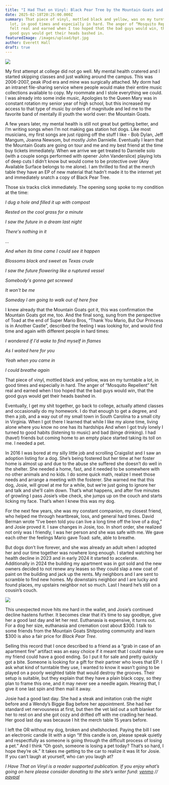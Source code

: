 ```yaml
---
title: "I Had That on Vinyl: Black Pear Tree by the Mountain Goats and Kaki King"
date: 2025-02-18T20:25:00.000Z
summary: That piece of vinyl, mottled black and yellow, was on my turntable a
  lot, in good times and especially in hard. The anger of “Mosquito Repellent”
  felt real and earned when I too hoped that the bad guys would win, that the
  good guys would get their heads bashed in.
featuredImage: /images/upload/bpt.jpg
author: Everett Hall
draft: true
---
```

![](/images/upload/bpt2.jpg)

My first attempt at college did not go well. My mental health cratered and I started skipping classes and just walking around the campus. This was 2006-2007, peak iPod era and mine was surgically attached. My dorm had an intranet file-sharing service where people would make their entire music collections available to copy. My roommate and I stole everything we could. I was already into some indie music, Apologies to the Queen Mary was in constant rotation my senior year of high school, but this increased my access to that type of music by orders of magnitude and led me to the favorite band of mentally ill youth the world over: the Mountain Goats.

A few years later, my mental health is still not great but getting better, and I’m writing songs when I’m not making gas station hot dogs. Like most musicians, my first songs are just ripping off the stuff I like - Bob Dylan, Jeff Mangum, Joanna Newsom, but mostly John Darnielle. Eventually I learn that the Mountain Goats are going on tour and me and my best friend at the time buy tickets immediately. When we arrive we get treated to Darnielle solo (with a couple songs performed with opener John Vanderslice) playing lots of deep cuts I didn’t know but would come to be protective over (Any Available Surface belongs to me alone). I am thrilled to find at the merch table they have an EP of new material that hadn’t made it to the internet yet and immediately snatch a copy of Black Pear Tree.

Those six tracks click immediately. The opening song spoke to my condition at the time:

*I dug a hole and filled it up with compost*

*Rested on the cool grass for a minute*

*I saw the future in a dream last night*

*There's nothing in it*

*…*

*And when its time came I could see it happen*

*Blossoms black and sweet as Texas crude*

*I saw the future flowering like a ruptured vessel*

*Somebody's gonna get screwed*

*It won't be me*

*Someday I am going to walk out of here free*

I knew already that the Mountain Goats got it, this was confirmation the Mountain Goats got me, too. And the final song, sung from the perspective of Toad at the end of Super Mario Bros, “Thank You Mario, But Our Princess is in Another Castle”, described the feeling I was looking for, and would find time and again with different people in hard times:

*I wondered if I'd wake to find myself in flames*

*As I waited here for you*

*Yeah when you came in*

*I could breathe again*

That piece of vinyl, mottled black and yellow, was on my turntable a lot, in good times and especially in hard. The anger of “Mosquito Repellent” felt real and earned when I too hoped that the bad guys would win, that the good guys would get their heads bashed in.

Eventually, I get my shit together, go back to college, actually attend classes and occasionally do my homework. I do that enough to get a degree, and then a job, and a way out of my small town in South Carolina to a small city in Virginia. When I got there I learned that while I like my alone time, living alone where you know no one has its hardships And when I got truly lonely I turned to good habits (listening to music) and bad (binge drinking). I had (have!) friends but coming home to an empty place started taking its toll on me. I needed a pet.

In 2016 I was bored at my silly little job and scrolling Craigslist and I saw an adoption listing for a dog. She’s being fostered but her time at her foster home is almost up and due to the abuse she suffered she doesn’t do well in the shelter. She needed a home, fast, and it needed to be somewhere with no other animals and no kids. I do some quick math, realize I meet those needs and arrange a meeting with the fosterer. She warned me that this dog, Josie, will growl at me for a while, but we’re just going to ignore her and talk and she’ll calm down. That’s what happens, and after five minutes of growling I pass Josie’s vibe check, she jumps up on the couch and starts licking my face. That’s when I knew this was my dog.

For the next few years, she was my constant companion, my closest friend, who helped me through heartbreak, loss, and general hard times. David Berman wrote “I’ve been told you can live a long time off the love of a dog,” and Josie proved it. I saw changes in Josie, too. In short order, she realized not only was I friendly, I was her person and she was safe with me. We gave each other the feelings Mario gave Toad: safe, able to breathe.

But dogs don’t live forever, and she was already an adult when I adopted her and our time together was nowhere long enough. I started watching her health decline in 2023 and in early 2024 it started to accelerate. Additionally in 2024 the building my apartment was in got sold and the new owners decided to not renew any leases so they could slap a new coat of paint on the building and jack up the rents. My neighbors and I are sent to scramble to find new homes. My downstairs neighbor and I are lucky and found places, my upstairs neighbor not so much. Last I heard he’s still on a cousin’s couch.

![](/images/upload/dog.jpg)

This unexpected move hits me hard in the wallet, and Josie’s continued decline hastens further. It becomes clear that it’s time to say goodbye, give her a good last day and let her rest. Euthanasia is expensive, it turns out. For a dog her size, euthanasia and cremation cost about $300. I talk to some friends from the Mountain Goats Shitposting community and learn $300 is also a fair price for *Black Pear Tree.*

Selling this record that I once described to a friend as a “grab in case of an apartment fire” artifact was an easy choice if it meant that I could make sure my friend could have a good ending. So I put it for sale and pretty quickly got a bite. Someone is looking for a gift for their partner who loves that EP. I ask what kind of turntable they use, I wanted to know it wasn’t going to be played on a poorly weighted table that would destroy the grooves. Their setup is suitable, but they explain that they have a plain black copy, so they plan to frame this one, and it may never see a needle again. Hearing that, I give it one last spin and then mail it away.

Josie had a good last day. She had a steak and imitation crab the night before and a Wendy’s Biggie Bag before her appointment. She had her standard vet nervousness at first, but then the vet laid out a soft blanket for her to rest on and she got cozy and drifted off with me cradling her head. Her good last day was because I hit the merch table 15 years before.

I left the OR without my dog, broken and shellshocked. Paying the bill I see an electronic candle lit with a sign “If this candle is on, please speak quietly and respectfully as someone is going through the difficult process of losing a pet.” And I think “Oh gosh, someone is losing a pet today? That’s so hard, I hope they’re ok.” It takes me getting to the car to realize it was lit for Josie. If you can’t laugh at yourself, who can you laugh at?

*I Have That on Vinyl is a reader supported publication. If you enjoy what’s going on here please consider donating to the site’s writer fund: [venmo](https://account.venmo.com/u/Michele-Catalano2659) // [paypal](https://www.paypal.com/paypalme/goingitaloneny?country.x=US&locale.x=en_US)*
